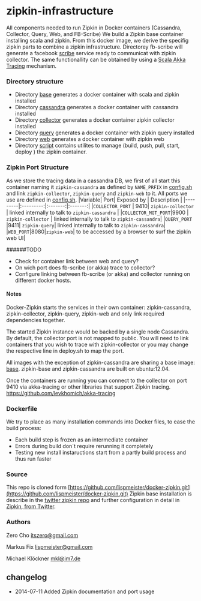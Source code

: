 zipkin-infrastructure
=====================

All components needed to run Zipkin in Docker containers (Cassandra, Collector, Query, Web, and FB-Scribe)
We build a Zipkin base container installing scala and zipkin.
From this docker image, we derive the specifig zipkin parts to combine a zipkin infrastructure.
Directorey fb-scribe will generate a facebook [scribe](https://github.com/facebookarchive/scribe) service 
ready to communicat with zipkin collector. The same functionallity can be obtained by using a [Scala Akka Tracing](https://github.com/levkhomich/akka-tracing) mechanism.
 

### Directory structure

 * Directory [base](https://github.com/elemica/zipkin-infrastructure/tree/master/base) generates a docker container with scala and zipkin installed
 * Directory [cassandra](https://github.com/elemica/zipkin-infrastructure/tree/master/cassandra) generates a docker container with cassandra installed
 * Directory [collector](https://github.com/elemica/zipkin-infrastructure/tree/master/collector) generates a docker container zipkin collector installed
 * Directory [query](https://github.com/elemica/zipkin-infrastructure/tree/master/query) generates a docker container with zipkin query installed
 * Directory [web](https://github.com/elemica/zipkin-infrastructure/tree/master/web) generates a docker container with zipkin web
 * Directory [script](https://github.com/elemica/zipkin-infrastructure/tree/master/script) contains utilites to manage (build, push, pull, start, deploy ) the zipkin container.


### Zipkin Port Structure
As we store the tracing data in a cassandra DB, we first of all start this container naming it `zipkin-cassandra` as defined by `NAME_PRFIX` in [config.sh](https://github.com/elemica/zipkin-infrastructure/blob/master/script/config.sh) and link  `zipkin-collector`, `zipkin-query` and `zipkin-web` to it.
All ports we use are defined in  [config.sh](https://github.com/elemica/zipkin-infrastructure/blob/master/script/config.sh).
|Variable| Port| Exposed by | Description |
|---------|:---------:|:-------:|:-------:| 
  |`COLLECTOR_PORT` | 9410| `zipkin-collector` | linked internally to talk to `zipkin-cassandra` | 
 |`COLLECTOR_MGT_PORT`|9900 | `zipkin-collector` | linked internally to talk to `zipkin-cassandra`|
 |`QUERY_PORT` |9411|  `zipkin-query`| linked internally to talk to `zipkin-cassandra`|
 |`WEB_PORT`|8080|`zipkin-web`| to be accessed by a browser to surf the zipkin web UI|

######TODO 
 * Check for container link between web and query?
 * On wich port does fb-scribe (or akka) trace to collector?
 * Configure linking between fb-scribe (or akka) and collector running on different docker hosts.

#### Notes

Docker-Zipkin starts the services in their own container: zipkin-cassandra,
zipkin-collector, zipkin-query, zipkin-web and only link required dependencies
together.

The started Zipkin instance would be backed by a single node Cassandra. By
default, the collector port is not mapped to public. You will need to link
containers that you wish to trace with zipkin-collector or you may change the
respective line in deploy.sh to map the port.

All images with the exception of zipkin-cassandra are sharing a base image:
[base](https://github.com/elemica/zipkin-infrastructure/tree/master/base). zipkin-base and zipkin-cassandra are built on ubuntu:12.04.

Once the containers are running you can connect to the collector on
port 9410 via akka-tracing or other libraries that support Zipkin tracing.
<https://github.com/levkhomich/akka-tracing>

### Dockerfile
We try to place as many installation commands into Docker files, to ease the build process:
 * Each build step is frozen as an intermediate container
 * Errors during build don`t require rerunning it completely
 * Testing new install instaructions start from a partly build process and thus run faster


### Source
This repo is cloned form [https://github.com/lispmeister/docker-zipkin.git](https://github.com/lispmeister/docker-zipkin.git) 
Zipkin base installation is describe in the [twitter zipkin repo](https://github.com/twitter/zipkin/blob/master/doc/install.md) and further configuration in detail in [Zipkin, from Twitter](http://twitter.github.io/zipkin/install.html).
### Authors

Zero Cho <itszero@gmail.com>

Markus Fix <lispmeister@gmail.com>

Michael Klöckner <mkl@im7.de>

## changelog 
* 2014-07-11 Added Zipkin documentation and port usage

